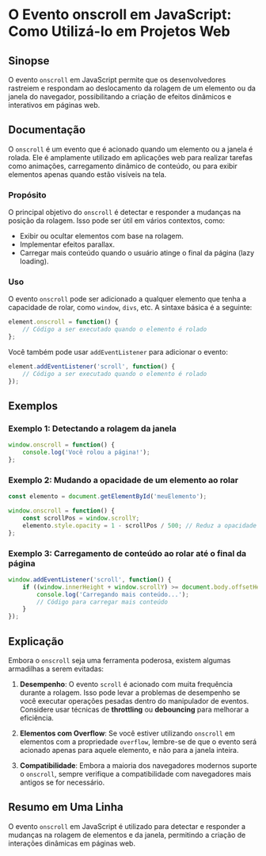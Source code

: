 <!--
Meta Description: # O Evento onscroll em JavaScript: Como Utilizá-lo em Projetos Web ## Sinopse O evento `onscroll` em JavaScript permite que os desenvolvedores rastrei...
Meta Keywords: onscroll, elemento, evento, javascript, para
-->

# O Evento onscroll em JavaScript: Como Utilizá-lo em Projetos Web

## Sinopse
O evento `onscroll` em JavaScript permite que os desenvolvedores rastreiem e respondam ao deslocamento da rolagem de um elemento ou da janela do navegador, possibilitando a criação de efeitos dinâmicos e interativos em páginas web.

## Documentação
O `onscroll` é um evento que é acionado quando um elemento ou a janela é rolada. Ele é amplamente utilizado em aplicações web para realizar tarefas como animações, carregamento dinâmico de conteúdo, ou para exibir elementos apenas quando estão visíveis na tela.

### Propósito
O principal objetivo do `onscroll` é detectar e responder a mudanças na posição da rolagem. Isso pode ser útil em vários contextos, como:

- Exibir ou ocultar elementos com base na rolagem.
- Implementar efeitos parallax.
- Carregar mais conteúdo quando o usuário atinge o final da página (lazy loading).

### Uso
O evento `onscroll` pode ser adicionado a qualquer elemento que tenha a capacidade de rolar, como `window`, `divs`, etc. A sintaxe básica é a seguinte:

```javascript
element.onscroll = function() {
    // Código a ser executado quando o elemento é rolado
};
```

Você também pode usar `addEventListener` para adicionar o evento:

```javascript
element.addEventListener('scroll', function() {
    // Código a ser executado quando o elemento é rolado
});
```

## Exemplos

### Exemplo 1: Detectando a rolagem da janela

```javascript
window.onscroll = function() {
    console.log('Você rolou a página!');
};
```

### Exemplo 2: Mudando a opacidade de um elemento ao rolar

```javascript
const elemento = document.getElementById('meuElemento');

window.onscroll = function() {
    const scrollPos = window.scrollY;
    elemento.style.opacity = 1 - scrollPos / 500; // Reduz a opacidade conforme rola
};
```

### Exemplo 3: Carregamento de conteúdo ao rolar até o final da página

```javascript
window.addEventListener('scroll', function() {
    if ((window.innerHeight + window.scrollY) >= document.body.offsetHeight) {
        console.log('Carregando mais conteúdo...');
        // Código para carregar mais conteúdo
    }
});
```

## Explicação
Embora o `onscroll` seja uma ferramenta poderosa, existem algumas armadilhas a serem evitadas:

1. **Desempenho**: O evento `scroll` é acionado com muita frequência durante a rolagem. Isso pode levar a problemas de desempenho se você executar operações pesadas dentro do manipulador de eventos. Considere usar técnicas de **throttling** ou **debouncing** para melhorar a eficiência.

2. **Elementos com Overflow**: Se você estiver utilizando `onscroll` em elementos com a propriedade `overflow`, lembre-se de que o evento será acionado apenas para aquele elemento, e não para a janela inteira.

3. **Compatibilidade**: Embora a maioria dos navegadores modernos suporte o `onscroll`, sempre verifique a compatibilidade com navegadores mais antigos se for necessário.

## Resumo em Uma Linha
O evento `onscroll` em JavaScript é utilizado para detectar e responder a mudanças na rolagem de elementos e da janela, permitindo a criação de interações dinâmicas em páginas web.